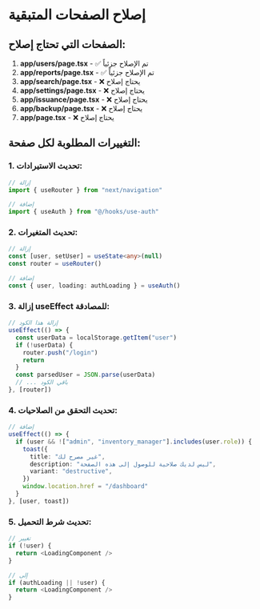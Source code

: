 # إصلاح الصفحات المتبقية

## الصفحات التي تحتاج إصلاح:

1. **app/users/page.tsx** - ✅ تم الإصلاح جزئياً
2. **app/reports/page.tsx** - ✅ تم الإصلاح جزئياً  
3. **app/search/page.tsx** - ❌ يحتاج إصلاح
4. **app/settings/page.tsx** - ❌ يحتاج إصلاح
5. **app/issuance/page.tsx** - ❌ يحتاج إصلاح
6. **app/backup/page.tsx** - ❌ يحتاج إصلاح
7. **app/page.tsx** - ❌ يحتاج إصلاح

## التغييرات المطلوبة لكل صفحة:

### 1. تحديث الاستيرادات:
```typescript
// إزالة
import { useRouter } from "next/navigation"

// إضافة
import { useAuth } from "@/hooks/use-auth"
```

### 2. تحديث المتغيرات:
```typescript
// إزالة
const [user, setUser] = useState<any>(null)
const router = useRouter()

// إضافة
const { user, loading: authLoading } = useAuth()
```

### 3. إزالة useEffect للمصادقة:
```typescript
// إزالة هذا الكود
useEffect(() => {
  const userData = localStorage.getItem("user")
  if (!userData) {
    router.push("/login")
    return
  }
  const parsedUser = JSON.parse(userData)
  // ... باقي الكود
}, [router])
```

### 4. تحديث التحقق من الصلاحيات:
```typescript
// إضافة
useEffect(() => {
  if (user && !["admin", "inventory_manager"].includes(user.role)) {
    toast({
      title: "غير مصرح لك",
      description: "ليس لديك صلاحية للوصول إلى هذه الصفحة",
      variant: "destructive",
    })
    window.location.href = "/dashboard"
  }
}, [user, toast])
```

### 5. تحديث شرط التحميل:
```typescript
// تغيير
if (!user) {
  return <LoadingComponent />
}

// إلى
if (authLoading || !user) {
  return <LoadingComponent />
}
```